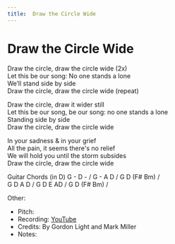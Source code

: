 ```yaml
---
title:  Draw the Circle Wide
---
```



# Draw the Circle Wide

Draw the circle, draw the circle wide (2x)  
Let this be our song: No one stands a lone  
We’ll stand side by side   
Draw the circle, draw the circle wide (repeat)  
  
  
Draw the circle, draw it wider still  
Let this be our song, be our song: no one stands a lone  
Standing side by side  
Draw the circle, draw the circle wide  
  
  
In your sadness & in your grief  
All the pain, it seems there's no relief  
We will hold you until the storm subsides  
Draw the circle, draw the circle wide  


Guitar Chords
(in D) G - D - / G - A D / G D (F# Bm) /   
G D A D / G D E AD / G D (F# Bm) /

Other: 
* Pitch: 
* Recording: [YouTube](https://www.youtube.com/watch?v=PcIQrWOYug8&list=RDPcIQrWOYug8&start_radio=1) 
* Credits: By Gordon Light and Mark Miller
* Notes: 
